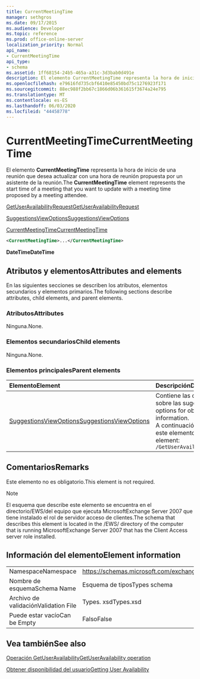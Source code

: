 ```yaml
---
title: CurrentMeetingTime
manager: sethgros
ms.date: 09/17/2015
ms.audience: Developer
ms.topic: reference
ms.prod: office-online-server
localization_priority: Normal
api_name:
- CurrentMeetingTime
api_type:
- schema
ms.assetid: 1ff68154-24b5-465a-a31c-3d3bab0d491e
description: El elemento CurrentMeetingTime representa la hora de inicio de una reunión que desea actualizar con una hora de reunión propuesta por un asistente de la reunión.
ms.openlocfilehash: e79616fd735cbf6410e85450bd75c1276923f171
ms.sourcegitcommit: 88ec988f2bb67c1866d06b361615f3674a24e795
ms.translationtype: MT
ms.contentlocale: es-ES
ms.lasthandoff: 06/03/2020
ms.locfileid: "44458778"
---
```

# <a name="currentmeetingtime"></a><span data-ttu-id="20f98-103">CurrentMeetingTime</span><span class="sxs-lookup"><span data-stu-id="20f98-103">CurrentMeetingTime</span></span>

<span data-ttu-id="20f98-104">El elemento **CurrentMeetingTime** representa la hora de inicio de una reunión que desea actualizar con una hora de reunión propuesta por un asistente de la reunión.</span><span class="sxs-lookup"><span data-stu-id="20f98-104">The **CurrentMeetingTime** element represents the start time of a meeting that you want to update with a meeting time proposed by a meeting attendee.</span></span> 
  
[<span data-ttu-id="20f98-105">GetUserAvailabilityRequest</span><span class="sxs-lookup"><span data-stu-id="20f98-105">GetUserAvailabilityRequest</span></span>](getuseravailabilityrequest.md)
  
[<span data-ttu-id="20f98-106">SuggestionsViewOptions</span><span class="sxs-lookup"><span data-stu-id="20f98-106">SuggestionsViewOptions</span></span>](suggestionsviewoptions.md)
  
[<span data-ttu-id="20f98-107">CurrentMeetingTime</span><span class="sxs-lookup"><span data-stu-id="20f98-107">CurrentMeetingTime</span></span>](currentmeetingtime.md)
  
```xml
<CurrentMeetingTime>...</CurrentMeetingTime>
```

 <span data-ttu-id="20f98-108">**DateTime**</span><span class="sxs-lookup"><span data-stu-id="20f98-108">**DateTime**</span></span>
## <a name="attributes-and-elements"></a><span data-ttu-id="20f98-109">Atributos y elementos</span><span class="sxs-lookup"><span data-stu-id="20f98-109">Attributes and elements</span></span>

<span data-ttu-id="20f98-110">En las siguientes secciones se describen los atributos, elementos secundarios y elementos primarios.</span><span class="sxs-lookup"><span data-stu-id="20f98-110">The following sections describe attributes, child elements, and parent elements.</span></span>
  
### <a name="attributes"></a><span data-ttu-id="20f98-111">Atributos</span><span class="sxs-lookup"><span data-stu-id="20f98-111">Attributes</span></span>

<span data-ttu-id="20f98-112">Ninguna.</span><span class="sxs-lookup"><span data-stu-id="20f98-112">None.</span></span>
  
### <a name="child-elements"></a><span data-ttu-id="20f98-113">Elementos secundarios</span><span class="sxs-lookup"><span data-stu-id="20f98-113">Child elements</span></span>

<span data-ttu-id="20f98-114">Ninguna.</span><span class="sxs-lookup"><span data-stu-id="20f98-114">None.</span></span>
  
### <a name="parent-elements"></a><span data-ttu-id="20f98-115">Elementos principales</span><span class="sxs-lookup"><span data-stu-id="20f98-115">Parent elements</span></span>

|<span data-ttu-id="20f98-116">**Elemento**</span><span class="sxs-lookup"><span data-stu-id="20f98-116">**Element**</span></span>|<span data-ttu-id="20f98-117">**Descripción**</span><span class="sxs-lookup"><span data-stu-id="20f98-117">**Description**</span></span>|
|:-----|:-----|
|[<span data-ttu-id="20f98-118">SuggestionsViewOptions</span><span class="sxs-lookup"><span data-stu-id="20f98-118">SuggestionsViewOptions</span></span>](suggestionsviewoptions.md) <br/> |<span data-ttu-id="20f98-119">Contiene las opciones para obtener información sobre las sugerencias de la reunión.</span><span class="sxs-lookup"><span data-stu-id="20f98-119">Contains the options for obtaining meeting suggestion information.</span></span>  <br/> <span data-ttu-id="20f98-120">A continuación se encuentra la expresión XPath de este elemento:</span><span class="sxs-lookup"><span data-stu-id="20f98-120">The following is the XPath to this element:</span></span>  <br/>  `/GetUserAvailabilityRequest/SuggestionViewOptions` <br/> |
   
## <a name="remarks"></a><span data-ttu-id="20f98-121">Comentarios</span><span class="sxs-lookup"><span data-stu-id="20f98-121">Remarks</span></span>

<span data-ttu-id="20f98-122">Este elemento no es obligatorio.</span><span class="sxs-lookup"><span data-stu-id="20f98-122">This element is not required.</span></span>
  
> [!NOTE]
> <span data-ttu-id="20f98-123">El esquema que describe este elemento se encuentra en el directorio/EWS/del equipo que ejecuta MicrosoftExchange Server 2007 que tiene instalado el rol de servidor acceso de clientes.</span><span class="sxs-lookup"><span data-stu-id="20f98-123">The schema that describes this element is located in the /EWS/ directory of the computer that is running MicrosoftExchange Server 2007 that has the Client Access server role installed.</span></span> 
  
## <a name="element-information"></a><span data-ttu-id="20f98-124">Información del elemento</span><span class="sxs-lookup"><span data-stu-id="20f98-124">Element information</span></span>

|||
|:-----|:-----|
|<span data-ttu-id="20f98-125">Namespace</span><span class="sxs-lookup"><span data-stu-id="20f98-125">Namespace</span></span>  <br/> |https://schemas.microsoft.com/exchange/services/2006/types  <br/> |
|<span data-ttu-id="20f98-126">Nombre de esquema</span><span class="sxs-lookup"><span data-stu-id="20f98-126">Schema Name</span></span>  <br/> |<span data-ttu-id="20f98-127">Esquema de tipos</span><span class="sxs-lookup"><span data-stu-id="20f98-127">Types schema</span></span>  <br/> |
|<span data-ttu-id="20f98-128">Archivo de validación</span><span class="sxs-lookup"><span data-stu-id="20f98-128">Validation File</span></span>  <br/> |<span data-ttu-id="20f98-129">Types. xsd</span><span class="sxs-lookup"><span data-stu-id="20f98-129">Types.xsd</span></span>  <br/> |
|<span data-ttu-id="20f98-130">Puede estar vacío</span><span class="sxs-lookup"><span data-stu-id="20f98-130">Can be Empty</span></span>  <br/> |<span data-ttu-id="20f98-131">Falso</span><span class="sxs-lookup"><span data-stu-id="20f98-131">False</span></span>  <br/> |
   
## <a name="see-also"></a><span data-ttu-id="20f98-132">Vea también</span><span class="sxs-lookup"><span data-stu-id="20f98-132">See also</span></span>



[<span data-ttu-id="20f98-133">Operación GetUserAvailability</span><span class="sxs-lookup"><span data-stu-id="20f98-133">GetUserAvailability operation</span></span>](getuseravailability-operation.md)


[<span data-ttu-id="20f98-134">Obtener disponibilidad del usuario</span><span class="sxs-lookup"><span data-stu-id="20f98-134">Getting User Availability</span></span>](https://msdn.microsoft.com/library/d4133fcb-9b0f-4e6b-aadf-a389da83516a%28Office.15%29.aspx)

